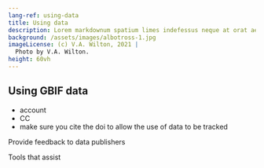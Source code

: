```yaml
---
lang-ref: using-data
title: Using data
description: Lorem markdownum spatium limes indefessus neque at orat aestuat
background: /assets/images/albotross-1.jpg
imageLicense: (c) V.A. Wilton, 2021 |
  Photo by V.A. Wilton.
height: 60vh
---
```




## Using GBIF data
* account
* CC
* make sure you cite the doi to allow the use of data to be tracked


Provide feedback to data publishers

Tools that assist


